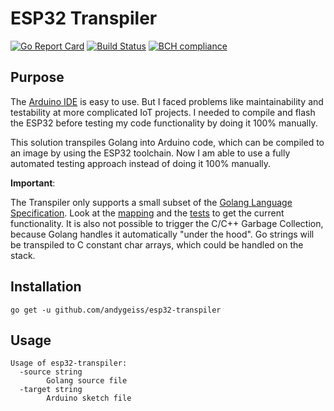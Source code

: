 # ESP32 Transpiler

[![Go Report Card](https://goreportcard.com/badge/github.com/andygeiss/esp32-transpiler)](https://goreportcard.com/report/github.com/andygeiss/esp32-transpiler)
[![Build Status](https://travis-ci.org/andygeiss/esp32-transpiler.svg?branch=master)](https://travis-ci.org/andygeiss/esp32-transpiler)
[![BCH compliance](https://bettercodehub.com/edge/badge/andygeiss/esp32-transpiler?branch=master)](https://bettercodehub.com/)

## Purpose

The [Arduino IDE](https://www.arduino.cc/en/Main/Software) is easy to use.
But I faced problems like maintainability and testability at more complicated IoT projects.
I needed to compile and flash the ESP32 before testing my code functionality by doing it 100% manually.

This solution transpiles Golang into Arduino code, which can be compiled to an image by using the ESP32 toolchain.
Now I am able to use a fully automated testing approach instead of doing it 100% manually.

**Important**: 

The Transpiler only supports a small subset of the [Golang Language Specification](https://golang.org/ref/spec).
Look at the [mapping](https://github.com/andygeiss/esp32-transpiler/blob/master/impl/worker/mapping.go) and the [tests](https://github.com/andygeiss/esp32-transpiler/blob/master/impl/worker/worker_test.go) to get the current functionality.
It is also not possible to trigger the C/C++ Garbage Collection, because Golang handles it automatically "under the hood".
Go strings will be transpiled to C constant char arrays, which could be handled on the stack.

## Installation

    go get -u github.com/andygeiss/esp32-transpiler

## Usage

    Usage of esp32-transpiler:
      -source string
            Golang source file
      -target string
            Arduino sketch file
